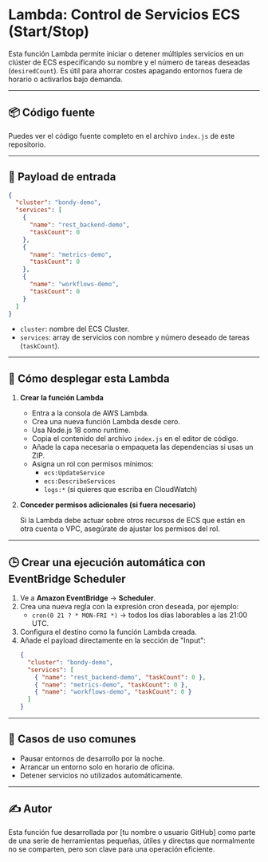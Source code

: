 # Lambda: Control de Servicios ECS (Start/Stop)

Esta función Lambda permite iniciar o detener múltiples servicios en un clúster de ECS especificando su nombre y el número de tareas deseadas (`desiredCount`). Es útil para ahorrar costes apagando entornos fuera de horario o activarlos bajo demanda.

---

## 📦 Código fuente

Puedes ver el código fuente completo en el archivo `index.js` de este repositorio.

---

## 🧾 Payload de entrada

```json
{
  "cluster": "bondy-demo",
  "services": [
    {
      "name": "rest_backend-demo",
      "taskCount": 0
    },
    {
      "name": "metrics-demo",
      "taskCount": 0
    },
    {
      "name": "workflows-demo",
      "taskCount": 0
    }
  ]
}
```

- `cluster`: nombre del ECS Cluster.
- `services`: array de servicios con nombre y número deseado de tareas (`taskCount`).

---

## 🚀 Cómo desplegar esta Lambda

1. **Crear la función Lambda**

   - Entra a la consola de AWS Lambda.
   - Crea una nueva función Lambda desde cero.
   - Usa Node.js 18 como runtime.
   - Copia el contenido del archivo `index.js` en el editor de código.
   - Añade la capa necesaria o empaqueta las dependencias si usas un ZIP.
   - Asigna un rol con permisos mínimos:
     - `ecs:UpdateService`
     - `ecs:DescribeServices`
     - `logs:*` (si quieres que escriba en CloudWatch)

2. **Conceder permisos adicionales (si fuera necesario)**

   Si la Lambda debe actuar sobre otros recursos de ECS que están en otra cuenta o VPC, asegúrate de ajustar los permisos del rol.

---

## 🕒 Crear una ejecución automática con EventBridge Scheduler

1. Ve a **Amazon EventBridge** → **Scheduler**.
2. Crea una nueva regla con la expresión cron deseada, por ejemplo:
   - `cron(0 21 ? * MON-FRI *)` → todos los días laborables a las 21:00 UTC.
3. Configura el destino como la función Lambda creada.
4. Añade el payload directamente en la sección de "Input":
   ```json
   {
     "cluster": "bondy-demo",
     "services": [
       { "name": "rest_backend-demo", "taskCount": 0 },
       { "name": "metrics-demo", "taskCount": 0 },
       { "name": "workflows-demo", "taskCount": 0 }
     ]
   }
   ```

---

## 📌 Casos de uso comunes

- Pausar entornos de desarrollo por la noche.
- Arrancar un entorno solo en horario de oficina.
- Detener servicios no utilizados automáticamente.

---

## ✍️ Autor

Esta función fue desarrollada por [tu nombre o usuario GitHub] como parte de una serie de herramientas pequeñas, útiles y directas que normalmente no se comparten, pero son clave para una operación eficiente.